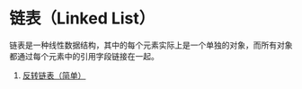 # 链表（Linked List）

链表是一种线性数据结构，其中的每个元素实际上是一个单独的对象，而所有对象都通过每个元素中的引用字段链接在一起。

1. [反转链表（简单）](https://leetcode-cn.com/problems/reverse-linked-list/)